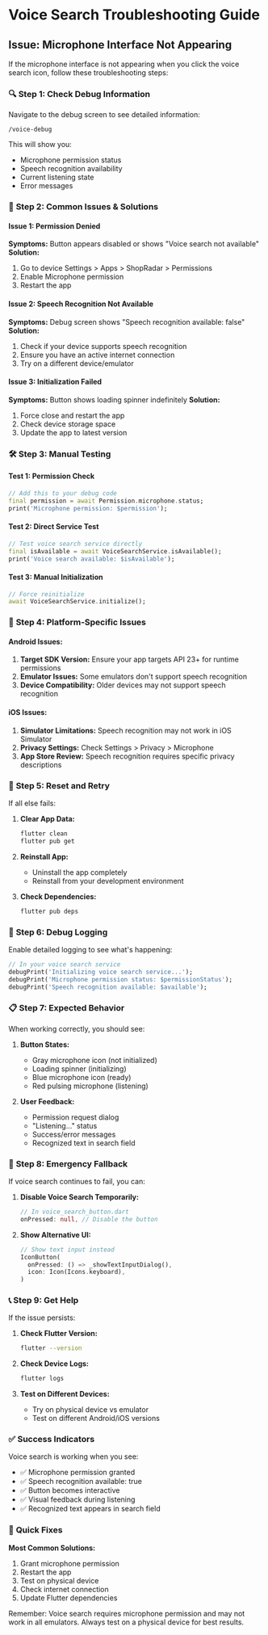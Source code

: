# Voice Search Troubleshooting Guide

## Issue: Microphone Interface Not Appearing

If the microphone interface is not appearing when you click the voice search icon, follow these troubleshooting steps:

### 🔍 **Step 1: Check Debug Information**

Navigate to the debug screen to see detailed information:
```
/voice-debug
```

This will show you:
- Microphone permission status
- Speech recognition availability
- Current listening state
- Error messages

### 🔧 **Step 2: Common Issues & Solutions**

#### **Issue 1: Permission Denied**
**Symptoms:** Button appears disabled or shows "Voice search not available"
**Solution:**
1. Go to device Settings > Apps > ShopRadar > Permissions
2. Enable Microphone permission
3. Restart the app

#### **Issue 2: Speech Recognition Not Available**
**Symptoms:** Debug screen shows "Speech recognition available: false"
**Solution:**
1. Check if your device supports speech recognition
2. Ensure you have an active internet connection
3. Try on a different device/emulator

#### **Issue 3: Initialization Failed**
**Symptoms:** Button shows loading spinner indefinitely
**Solution:**
1. Force close and restart the app
2. Check device storage space
3. Update the app to latest version

### 🛠️ **Step 3: Manual Testing**

#### **Test 1: Permission Check**
```dart
// Add this to your debug code
final permission = await Permission.microphone.status;
print('Microphone permission: $permission');
```

#### **Test 2: Direct Service Test**
```dart
// Test voice search service directly
final isAvailable = await VoiceSearchService.isAvailable();
print('Voice search available: $isAvailable');
```

#### **Test 3: Manual Initialization**
```dart
// Force reinitialize
await VoiceSearchService.initialize();
```

### 📱 **Step 4: Platform-Specific Issues**

#### **Android Issues:**
1. **Target SDK Version:** Ensure your app targets API 23+ for runtime permissions
2. **Emulator Issues:** Some emulators don't support speech recognition
3. **Device Compatibility:** Older devices may not support speech recognition

#### **iOS Issues:**
1. **Simulator Limitations:** Speech recognition may not work in iOS Simulator
2. **Privacy Settings:** Check Settings > Privacy > Microphone
3. **App Store Review:** Speech recognition requires specific privacy descriptions

### 🔄 **Step 5: Reset and Retry**

If all else fails:

1. **Clear App Data:**
   ```bash
   flutter clean
   flutter pub get
   ```

2. **Reinstall App:**
   - Uninstall the app completely
   - Reinstall from your development environment

3. **Check Dependencies:**
   ```bash
   flutter pub deps
   ```

### 🐛 **Step 6: Debug Logging**

Enable detailed logging to see what's happening:

```dart
// In your voice search service
debugPrint('Initializing voice search service...');
debugPrint('Microphone permission status: $permissionStatus');
debugPrint('Speech recognition available: $available');
```

### 📋 **Step 7: Expected Behavior**

When working correctly, you should see:

1. **Button States:**
   - Gray microphone icon (not initialized)
   - Loading spinner (initializing)
   - Blue microphone icon (ready)
   - Red pulsing microphone (listening)

2. **User Feedback:**
   - Permission request dialog
   - "Listening..." status
   - Success/error messages
   - Recognized text in search field

### 🚨 **Step 8: Emergency Fallback**

If voice search continues to fail, you can:

1. **Disable Voice Search Temporarily:**
   ```dart
   // In voice_search_button.dart
   onPressed: null, // Disable the button
   ```

2. **Show Alternative UI:**
   ```dart
   // Show text input instead
   IconButton(
     onPressed: () => _showTextInputDialog(),
     icon: Icon(Icons.keyboard),
   )
   ```

### 📞 **Step 9: Get Help**

If the issue persists:

1. **Check Flutter Version:**
   ```bash
   flutter --version
   ```

2. **Check Device Logs:**
   ```bash
   flutter logs
   ```

3. **Test on Different Devices:**
   - Try on physical device vs emulator
   - Test on different Android/iOS versions

### ✅ **Success Indicators**

Voice search is working when you see:
- ✅ Microphone permission granted
- ✅ Speech recognition available: true
- ✅ Button becomes interactive
- ✅ Visual feedback during listening
- ✅ Recognized text appears in search field

### 🔧 **Quick Fixes**

**Most Common Solutions:**
1. Grant microphone permission
2. Restart the app
3. Test on physical device
4. Check internet connection
5. Update Flutter dependencies

Remember: Voice search requires microphone permission and may not work in all emulators. Always test on a physical device for best results.
